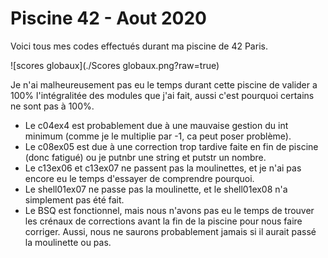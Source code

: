 # Piscine 42 - Aout 2020

Voici tous mes codes effectués durant ma piscine de 42 Paris.

![scores globaux](./Scores globaux.png?raw=true)

Je n'ai malheureusement pas eu le temps durant cette piscine de valider a 100% l'intégralitée des modules que j'ai fait, aussi c'est pourquoi certains ne sont pas à 100%.

- Le c04ex4 est probablement due à une mauvaise gestion du int minimum (comme je le multiplie par -1, ca peut poser problème).
- Le c08ex05 est due à une correction trop tardive faite en fin de piscine (donc fatigué) ou je putnbr une string et putstr un nombre.
- Le c13ex06 et c13ex07 ne passent pas la moulinettes, et je n'ai pas encore eu le temps d'essayer de comprendre pourquoi.
- Le shell01ex07 ne passe pas la moulinette, et le shell01ex08 n'a simplement pas été fait.
- Le BSQ est fonctionnel, mais nous n'avons pas eu le temps de trouver les crénaux de corrections avant la fin de la piscine pour nous faire corriger. Aussi, nous ne saurons probablement jamais si il aurait passé la moulinette ou pas.
